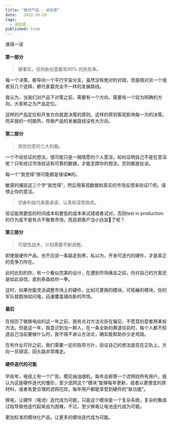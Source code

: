 ```yaml
---
title: "做对产品 - 读后感"
date:   2022-10-20
tags:
  - 读后感
published: true
---
```


值得一读

#### 第一部分

> 硬事实，任何新创意都有90% 的失败率。

每一个决策，都导向一个平行宇宙分支，虽然没有绝对的对错，但是相对另一个或者另几个选择，都代表着完全不一样的发展路线。

我认为，当我们对产品下对策之前，需要有一个方向，需要有一个较为明确的方向，大家称之为产品定位。

这样的产品定位和开发方向就是决策的原则。这样的原则客观影响每一次的决策，而非我的一时脑热，导致产品的发展路线没有大方向。

#### 第二部分

> 效验创意的三大利器。

一个不经验证的想法，很可能只是一厢情愿的个人意淫。如何证明自己不是在意淫呢？只有经过市场验证和可靠的数据，才能支撑你的想法，否则都是扯谈。

每一个“我觉得”很可能都是错误❌️的。

敏感的捕捉这三个字“我觉得”，然后用客观数据和真实的市场反馈来验证IT吧。请停止你的意淫。

> 切身利益代表着承诺、认真和深思熟虑。

验证能用更低的时间成本和更低的成本来试错或者试对，否则test in production 的行为是不是有点不敬畏市场，而且把客户当小白鼠🐁️了呢？

#### 第三部分

> 可塑性战术，计划需要不断调整。

即使是硬件产品，也不应该一条路走到黑，私以为，开发可迭代的硬件，才是真正的竞争力所在。

此时此刻的你，有一个看似完美的设计，在遭到市场痛击之前，你对自己的方案还是如此自信，直到泰森给你一拳。

这时，如果你能灵活调整市场上的硬件，比如可更换的模块，可拓展的模块，你的军队就能快如闪电，迅速覆盖铺向新的市场。

#### 最后

在经历了做换电站的这一年之前，我有点对方法论存在偏见，不愿意刻意套用某些方法。但是这一年，我意识到当一群人，在一条全新的赛道往前时，每个人都不知道自己当前要做什么时，我不得不承认方法论，确实能帮助你少走弯路。

在有作业可抄之前，我们需要一定的指导方针，验证自己的想法是否在正轨上。方向一旦错误，回头路非常难走。

#### 硬件迭代的可能

早些年，电视上有一个广告。樱花抽油烟机，每年会邮寄一个滤网给所有用户。我认为这是硬件迭代的雏形，至少滤网这个“模块”能够每年更新，或者以更便宜的原材料，或者有更合理的滤网花纹，每年用户都能享受到硬件的“新功能”。

换电，让硬件（电池）迭代成为可能，只是这个模块是一个复杂系统，复杂的集成过程导致他迭代起来由为困难，不过，至少换电让电池迭代成为可能。

更加标准的模块化产品，让更多的模块迭代成为可能。